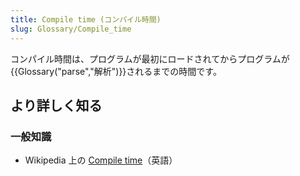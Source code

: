 ```yaml
---
title: Compile time (コンパイル時間)
slug: Glossary/Compile_time
---
```


コンパイル時間は、プログラムが最初にロードされてからプログラムが{{Glossary("parse","解析")}}されるまでの時間です。

## より詳しく知る

### 一般知識

- Wikipedia 上の [Compile time](https://en.wikipedia.org/wiki/Compile_time)（英語）
